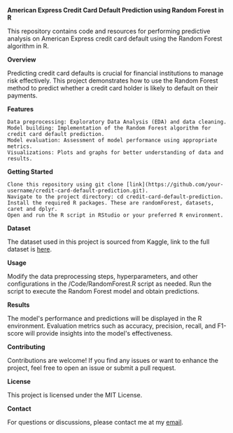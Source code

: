 **American Express Credit Card Default Prediction using Random Forest in R**

This repository contains code and resources for performing predictive analysis on American Express credit card default using the Random Forest algorithm in R.

**Overview**

Predicting credit card defaults is crucial for financial institutions to manage risk effectively. This project demonstrates how to use the Random Forest method to predict whether a credit card holder is likely to default on their payments.

**Features**

    Data preprocessing: Exploratory Data Analysis (EDA) and data cleaning.
    Model building: Implementation of the Random Forest algorithm for credit card default prediction.
    Model evaluation: Assessment of model performance using appropriate metrics.
    Visualizations: Plots and graphs for better understanding of data and results.

**Getting Started**

    Clone this repository using git clone [link](https://github.com/your-username/credit-card-default-prediction.git).
    Navigate to the project directory: cd credit-card-default-prediction.
    Install the required R packages. These are randomForest, datasets, caret and dplyr.
    Open and run the R script in RStudio or your preferred R environment.

**Dataset**

The dataset used in this project is sourced from Kaggle, link to the full dataset is [here](https://www.kaggle.com/competitions/amex-default-prediction/data).

**Usage**

Modify the data preprocessing steps, hyperparameters, and other configurations in the /Code/RandomForest.R script as needed. Run the script to execute the Random Forest model and obtain predictions.

**Results**

The model's performance and predictions will be displayed in the R environment. Evaluation metrics such as accuracy, precision, recall, and F1-score will provide insights into the model's effectiveness.

**Contributing**

Contributions are welcome! If you find any issues or want to enhance the project, feel free to open an issue or submit a pull request.

**License**

This project is licensed under the MIT License.

**Contact**

For questions or discussions, please contact me at my [email](mailto:"skb2496@gmail.com").